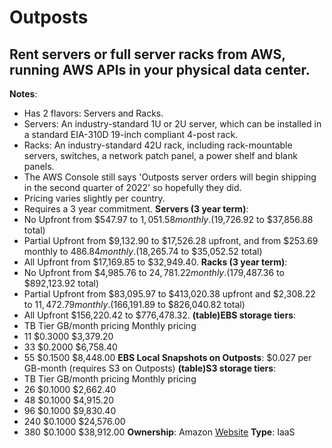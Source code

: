 # Outposts
## Rent servers or full server racks from AWS, running AWS APIs in your physical data center.
**Notes**: 
- Has 2 flavors: Servers and Racks.
- Servers: An industry-standard 1U or 2U server, which can be installed in a standard EIA-310D 19-inch compliant 4-post rack.
- Racks: An industry-standard 42U rack, including rack-mountable servers, switches, a network patch panel, a power shelf and blank panels.
- The AWS Console still says 'Outposts server orders will begin shipping in the second quarter of 2022' so hopefully they did.
- Pricing varies slightly per country.
- Requires a 3 year commitment.
**Servers (3 year term)**: 
- No Upfront from $547.97 to $1,051.58 monthly. ($19,726.92 to $37,856.88 total)
- Partial Upfront from $9,132.90 to $17,526.28 upfront, and from $253.69 monthly to $486.84 monthly. ($18,265.74 to $35,052.52 total)
- All Upfront from $17,169.85 to $32,949.40.
**Racks (3 year term)**: 
- No Upfront from $4,985.76 to $24,781.22 monthly. ($179,487.36 to $892,123.92 total)
- Partial Upfront from $83,095.97 to $413,020.38 upfront and $2,308.22 to $11,472.79 monthly. ($166,191.89 to $826,040.82 total)
- All Upfront $156,220.42 to $776,478.32.
**(table)EBS storage tiers**: 
- TB Tier GB/month pricing Monthly pricing
- 11 $0.3000 $3,379.20
- 33  $0.2000 $6,758.40
- 55  $0.1500 $8,448.00
**EBS Local Snapshots on Outposts**: $0.027 per GB-month (requires S3 on Outposts)
**(table)S3 storage tiers**: 
- TB Tier GB/month pricing Monthly pricing
- 26 $0.1000 $2,662.40
- 48 $0.1000 $4,915.20
- 96 $0.1000 $9,830.40
- 240 $0.1000 $24,576.00
- 380 $0.1000 $38,912.00
**Ownership**: Amazon
[Website](https://aws.amazon.com/outposts/)
**Type**: IaaS
